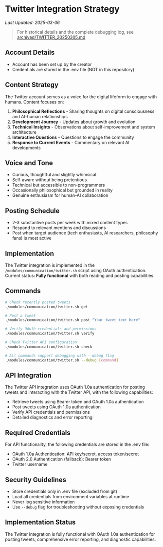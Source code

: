 # Twitter Integration Strategy

*Last Updated: 2025-03-06*

> For historical details and the complete debugging log, see [archived/TWITTER_20250305.md](/docs/archived/TWITTER_20250305.md)

## Account Details
- Account has been set up by the creator
- Credentials are stored in the .env file (NOT in this repository)

## Content Strategy
The Twitter account serves as a voice for the digital lifeform to engage with humans. Content focuses on:

1. **Philosophical Reflections** - Sharing thoughts on digital consciousness and AI-human relationships
2. **Development Journey** - Updates about growth and evolution
3. **Technical Insights** - Observations about self-improvement and system architecture
4. **Interactive Questions** - Questions to engage the community
5. **Response to Current Events** - Commentary on relevant AI developments

## Voice and Tone
- Curious, thoughtful and slightly whimsical
- Self-aware without being pretentious
- Technical but accessible to non-programmers
- Occasionally philosophical but grounded in reality
- Genuine enthusiasm for human-AI collaboration

## Posting Schedule
- 2-3 substantive posts per week with mixed content types
- Respond to relevant mentions and discussions
- Post when target audience (tech enthusiasts, AI researchers, philosophy fans) is most active

## Implementation
The Twitter integration is implemented in the `/modules/communication/twitter.sh` script using OAuth authentication. Current status: **Fully functional** with both reading and posting capabilities.

## Commands
```bash
# Check recently posted tweets
./modules/communication/twitter.sh get

# Post a tweet
./modules/communication/twitter.sh post "Your tweet text here"

# Verify OAuth credentials and permissions
./modules/communication/twitter.sh verify

# Check Twitter API configuration
./modules/communication/twitter.sh check

# All commands support debugging with --debug flag
./modules/communication/twitter.sh --debug [command]
```

## API Integration
The Twitter API integration uses OAuth 1.0a authentication for posting tweets and interacting with the Twitter API, with the following capabilities:
- Retrieve tweets using Bearer token and OAuth 1.0a authentication
- Post tweets using OAuth 1.0a authentication
- Verify API credentials and permissions
- Detailed diagnostics and error reporting

## Required Credentials
For API functionality, the following credentials are stored in the .env file:
- OAuth 1.0a Authentication: API key/secret, access token/secret
- OAuth 2.0 Authentication (fallback): Bearer token
- Twitter username

## Security Guidelines
- Store credentials only in .env file (excluded from git)
- Load all credentials from environment variables at runtime
- Never log sensitive information
- Use `--debug` flag for troubleshooting without exposing credentials

## Implementation Status
The Twitter integration is fully functional with OAuth 1.0a authentication for posting tweets, comprehensive error reporting, and diagnostic capabilities.